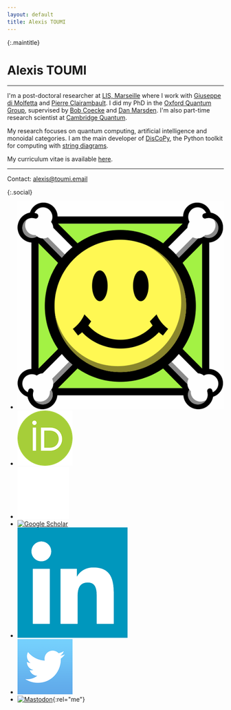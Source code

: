 ```yaml
---
layout: default
title: Alexis TOUMI
---
```


{:.maintitle}
# Alexis TOUMI

---

I'm a post-doctoral researcher at [LIS, Marseille](https://www.lis-lab.fr/) where I work with [Giuseppe di Molfetta](https://www.giuseppe-dimolfetta.com/) and [Pierre Clairambault](https://pageperso.lis-lab.fr/pierre.clairambault/).
I did my PhD in the [Oxford Quantum Group](http://www.cs.ox.ac.uk/activities/quantum/), supervised by [Bob Coecke](https://en.wikipedia.org/wiki/Bob_Coecke) and [Dan Marsden](https://stringdiagram.com/).
I'm also part-time research scientist at [Cambridge Quantum](https://cambridgequantum.com).

My research focuses on quantum computing, artificial intelligence and monoidal categories.
I am the main developer of [DisCoPy](https://discopy.org), the Python toolkit for computing with [string diagrams](https://en.wikipedia.org/wiki/String_diagram).

My curriculum vitae is available [here](cv/Alexis-TOUMI.pdf).

---

Contact: [alexis@toumi.email](mailto:alexis@toumi.email)

{:.social}
- [![arXiv](assets/images/arxiv.gif)](https://arxiv.org/search/?query=Alexis+Toumi&searchtype=author)
- [![ORCID](assets/images/orcid.png)](https://orcid.org/0000-0002-7040-4532)
- [![GitHub](assets/images/github.png)](https://github.com/toumix)
- [![Google Scholar](assets/images/scholar.ico)](https://scholar.google.com/citations?user=mWkPOggAAAAJ)
- [![LinkedIn](assets/images/linkedin.png)](https://www.linkedin.com/in/alexistoumi/)
- [![Twitter](assets/images/twitter.png)](https://twitter.com/AlexisToumi)
- [![Mastodon](assets/images/mastodon.ico)](https://mathstodon.xyz/@AlexisToumi){:rel="me"}
